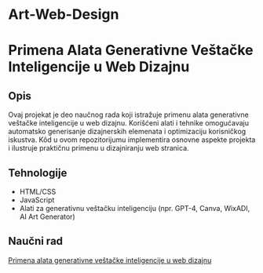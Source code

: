 # Art-Web-Design
# Primena Alata Generativne Veštačke Inteligencije u Web Dizajnu
## Opis
Ovaj projekat je deo naučnog rada koji istražuje primenu alata generativne veštačke inteligencije u web dizajnu. Korišćeni alati i tehnike omogućavaju automatsko generisanje dizajnerskih elemenata i optimizaciju korisničkog iskustva. Kôd u ovom repozitorijumu implementira osnovne aspekte projekta i ilustruje praktičnu primenu u dizajniranju web stranica.
## Tehnologije
- HTML/CSS
- JavaScript
- Alati za generativnu veštačku inteligenciju (npr. GPT-4, Canva, WixADI, AI Art Generator)
## Naučni rad
[Primena alata generativne veštačke inteligencije u web dizajnu](https://portal.sinteza.singidunum.ac.rs/Media/files/2024/392-397.pdf)

